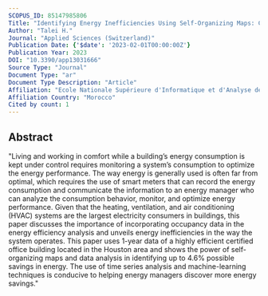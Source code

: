 ```yaml
---
SCOPUS_ID: 85147985806
Title: "Identifying Energy Inefficiencies Using Self-Organizing Maps: Case of A Highly Efficient Certified Office Building"
Author: "Talei H."
Journal: "Applied Sciences (Switzerland)"
Publication Date: {'$date': '2023-02-01T00:00:00Z'}
Publication Year: 2023
DOI: "10.3390/app13031666"
Source Type: "Journal"
Document Type: "ar"
Document Type Description: "Article"
Affiliation: "Ecole Nationale Supérieure d'Informatique et d'Analyse des Systèmes"
Affiliation Country: "Morocco"
Cited by count: 1
---
```


## Abstract
"Living and working in comfort while a building’s energy consumption is kept under control requires monitoring a system’s consumption to optimize the energy performance. The way energy is generally used is often far from optimal, which requires the use of smart meters that can record the energy consumption and communicate the information to an energy manager who can analyze the consumption behavior, monitor, and optimize energy performance. Given that the heating, ventilation, and air conditioning (HVAC) systems are the largest electricity consumers in buildings, this paper discusses the importance of incorporating occupancy data in the energy efficiency analysis and unveils energy inefficiencies in the way the system operates. This paper uses 1-year data of a highly efficient certified office building located in the Houston area and shows the power of self-organizing maps and data analysis in identifying up to 4.6% possible savings in energy. The use of time series analysis and machine-learning techniques is conducive to helping energy managers discover more energy savings."
